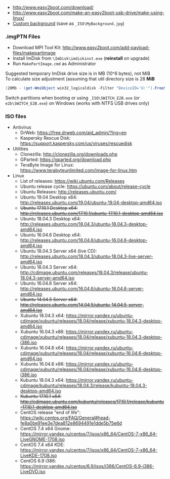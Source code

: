  * http://www.easy2boot.com/download/
 * http://www.easy2boot.com/make-an-easy2boot-usb-drive/make-using-linux/
 * [Custom background](../images/MyBackground.jpg) (save as `_ISO\MyBackground.jpg`)
 
 ### .imgPTN Files
 * Download MPI Tool Kit: http://www.easy2boot.com/add-payload-files/makepartimage
 * Install ImDisk from `\ImDisk\imdiskinst.exe` (**reinstall** on upgrade)
 * Run `MakePartImage.cmd` as Administrator
 
 Suggested temporary ImDisk drive size is in MB (10^6 bytes), not MiB<br>
 To calculate size adjustment (assuming that util directory size is 28 **MiB**
 ```Powershell
(28Mb - (get-WmiObject win32_logicaldisk -Filter "DeviceID='U:'").FreeSpace) / 1000 / 1000
 ```
 
 Switch partitions when booting or using `_ISO\SWITCH_E2B.exe` (or `e2b\SWITCH_E2B.exe`) on Windows (works with NTFS USB drives only)
 
 ### ISO files
 
 * Antivirus
     * DrWeb: https://free.drweb.com/aid_admin/?lng=en
     * Kaspersky Rescue Disk: https://support.kaspersky.com/us/viruses/rescuedisk
 * Utilities
     * Clonezilla: http://clonezilla.org/downloads.php
     * GParted: https://gparted.org/download.php
     * TeraByte Image for Linux: https://www.terabyteunlimited.com/image-for-linux.htm
 * Linux
     * List of releases: https://wiki.ubuntu.com/Releases
     * Ubuntu release cycle: https://ubuntu.com/about/release-cycle
     * Ubuntu Releases: http://releases.ubuntu.com/
     * Ubuntu 19.04 Desktop x64: http://releases.ubuntu.com/19.04/ubuntu-19.04-desktop-amd64.iso
     * ~~Ubuntu 17.10.1 Desktop x64: http://releases.ubuntu.com/17.10.1/ubuntu-17.10.1-desktop-amd64.iso~~
     * Ubuntu 18.04.3 Desktop x64: http://releases.ubuntu.com/18.04.3/ubuntu-18.04.3-desktop-amd64.iso
     * Ubuntu 16.04.6 Desktop x64: http://releases.ubuntu.com/16.04.6/ubuntu-16.04.6-desktop-amd64.iso
     * Ubuntu 18.04.3 Server x64 (live CD): http://releases.ubuntu.com/18.04.3/ubuntu-18.04.3-live-server-amd64.iso
     * Ubuntu 18.04.3 Server x64: http://cdimage.ubuntu.com/releases/18.04.3/release/ubuntu-18.04.3-server-amd64.iso
     * Ubuntu 16.04.6 Server x64: http://releases.ubuntu.com/16.04.6/ubuntu-16.04.6-server-amd64.iso
     * ~~Ubuntu 14.04.5 Server x64: http://releases.ubuntu.com/14.04.5/ubuntu-14.04.5-server-amd64.iso~~
     * Xubuntu 18.04.3 x64: https://mirror.yandex.ru/ubuntu-cdimage/xubuntu/releases/18.04/release/xubuntu-18.04.3-desktop-amd64.iso
     * Xubuntu 16.04.3 x86: https://mirror.yandex.ru/ubuntu-cdimage/xubuntu/releases/18.04/release/xubuntu-18.04.3-desktop-i386.iso
     * Xubuntu 16.04.6 x64: https://mirror.yandex.ru/ubuntu-cdimage/xubuntu/releases/16.04/release/xubuntu-16.04.6-desktop-amd64.iso
     * Xubuntu 16.04.6 x86: https://mirror.yandex.ru/ubuntu-cdimage/xubuntu/releases/16.04/release/xubuntu-16.04.6-desktop-i386.iso
     * Kubuntu 18.04.3 x64: https://mirror.yandex.ru/ubuntu-cdimage/kubuntu/releases/18.04.3/release/kubuntu-18.04.3-desktop-amd64.iso
     * ~~Kubuntu 17.10.1 x64: http://cdimage.ubuntu.com/kubuntu/releases/17.10.1/release/kubuntu-17.10.1-desktop-amd64.iso~~
     * CentOS release "end of life": https://wiki.centos.org/FAQ/General#head-fe8a0be91ee3e7dea812e8694491e1dde5b75e6d
     * CentOS 7.4 x64 Gnome: https://mirror.yandex.ru/centos/7/isos/x86_64/CentOS-7-x86_64-LiveGNOME-1708.iso
     * CentOS 7.4 x64 KDE: https://mirror.yandex.ru/centos/7/isos/x86_64/CentOS-7-x86_64-LiveKDE-1708.iso
     * CentOS 6.9 i386: https://mirror.yandex.ru/centos/6.9/isos/i386/CentOS-6.9-i386-LiveDVD.iso
